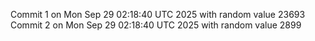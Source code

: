 Commit 1 on Mon Sep 29 02:18:40 UTC 2025 with random value 23693
Commit 2 on Mon Sep 29 02:18:40 UTC 2025 with random value 2899
